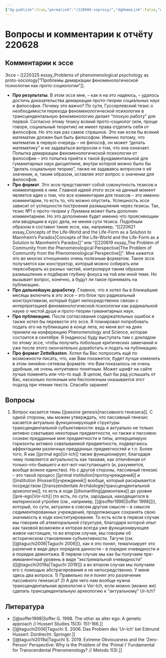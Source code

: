 ```yaml
---
{"dg-publish":true,"permalink":"/220604-voprosy/","dgHomeLink":false,"dgPassFrontmatter":false}
---
```


# Вопросы и комментарии к отчёту 220628
## Комментарии к эссе
Эссе – [[220325 essay_Problems of phenomenological psychology as proto-sociology|”Проблемы демаркации феноменологической психологии как прото-социологии”]].

- **Про результаты**. В этом эссе мне, – как я на это надеюсь, – удалось достичь доказательства демаркации прото-теории социальных наук и философии. Почему это важно? По сути, Гуссерлевский тезис о необходимости перехода феноменологической психологии в трансцендентальную феноменологию делает “плохую работу” для первой. Согласно этому тезису всякий прото-социолог (или, проще говоря, социальный теоретик) не имеет права отделять себя от философов. Но это как раз самое страшное. Это как если бы всякий математик должен был быть философом. Именно потому, что математик в первую очередь – не философ, он может “делать математику” и не задаваться вопросом о том, что она означает. Попытка демаркации феноменологической психологии от философии – это попытка прийти к такой фундаментальной для гуманитарных наук дисциплине, внутри которой можно было бы “делать социальную теорию”, также не задаваясь вопросом о её значении, и, таким образом, оставляя этот вопрос о значении для философов.
- **Про формат**. Это эссе представляет собой совокупность тезисов и комментариев к ним. Главной идеей этого эссе на данный момент является идея о том, что все комментарии для тезисов – это именно комментарии, то есть то, что можно опустить. Успешность эссе зависит от успешности построения размышления через тезисы. Так, тезис №1 о прото-теории у Лукмана может быть дополнен комментарием. Но это дополнение будет именно что проясняющим или вводящим в курс дела, не меняя сути тезиса. Подобным образом я составил такие эссе, как, например, “[[220621 essay_Concepts of the Life-World and the Life-Form as a Solution to Mannheim’s Paradox|Concepts of the Life-World and the Life-Form as a Solution to Mannheim’s Paradox]]” или “[[220619 essay_The Problem of Community from the Phenomenological Perspective|The Problem of Community from the Phenomenological Perspective]]”. Мне кажется это во многих отношениях очень полезным форматом. Такое эссе получается как конструктор, который можно собирать или пересобирать из разных частей, контролируя таким образом размышление и подбирая глубину фокуса на той или иной теме. Но вызывает вопрос, конечно, а будут ли такое принимать на публикацию.
- **Про дальнейшую доработку**. Главное, что я хотел бы в ближайшие месяцы включить в это эссе – это блок про радикальный конструктивизм, который будет непосредственно связан с интерпретацией феноменологической психологии как радикальной науке о чистой душе и прото-теории гуманитарных наук.
- **Про публикацию**. После согласования содержательных ошибок я также хотел бы перевести это эссе. Я планировал попробовать подать его на публикацию в конце лета, но меня вот на днях приняли на конференцию Phenomenology and Science, которая состоится в сентябре. Я (надеюсь) буду выступать там с докладом по этому эссе, чтобы получить побольше критических замечаний и уже после этого окончательно доработать и подать на публикацию.
- **Про формат Zettelkasten**. Хотел бы Вас попросить ещё по возможности писать, что, как Вам покажется, будет лучше изменить в этом линейно-сетевом формате: что Вам показалось не очень удобным, не очень интуитивно понятным. Может шрифт на сайте лучше поменять или что-то ещё. В целом, был бы рад услышать от Вас, насколько полезным или бесполезным оказывается этот подход при чтении текста. Спасибо заранее!


## Вопросы
1. Вопрос касается темы [[passive genesis|пассивного генезиса]]. С одной стороны, мы можем утверждать, что пассивный генезис касается актуально функционирующей структуры трансцендентальной субъективности: ведь я актуально не только активно схватываю некоторые предметности, но также и пассивно сознаю предданные мне предметности и типы, апперципирую горизонты активно схватываемой предметности, подвергаюсь аффектациям различных предданных предметностей и т.п. Более того, Я как [[primal ego|Ur-Ich]] также функционирует, благодаря чему появляется актуальность как таковая, как отличённая от только-что-бывшего и вот-вот-наступающего (и, разумеется, вообще всякое единство). Но с другой стороны, пассивный генезис – это такой процесс [[primal institution|протоучреждений]] и [[institution (Husserl)|учреждений]] вообще, который раскрывается посредством [[transzendentale Archäologie|трансцендентальной археологии]], то есть в ходе [[dismantling|демонтажа]] до уровня [[pre-ego|Vor-Ich]] (то есть, по сути, зародыша, находящегося в материнской утробее (см., например, [[@soffer1998|Soffer 1998]])), который, по сути, актуален в совсем другом смысле – в смысле седиментированных учреждений, продолжающих сохранять свою значимость в ходе конституирования. То есть если в первом случае мы говорим об атемпоральной структуре, благодаря которой опыт как таковой возможен и которая всегда уже функционирующее живое настоящее, то во втором случае, мы говорим об историческом становлении субъективности. Тагучи (см. [[@taguchi2006|Taguchi 2006]]), как я это понял, тематизирует это различие в виде двух порядков данности – в порядке очевидности и в порядке демонтажа. В первом случае мы как бы получаем пре-имманентный уровень в виде “экстремальной очевидности” ([[@taguchi2019a|Taguchi 2019]]) а во втором случае мы получаем его с помощью абстрагирования и не непосредственно. У меня здесь два вопроса. 1) Правильно ли я понял это различение пассивного генезиса? 2) А для чего нам вообще нужна трансцендентальная археология к Vor-Ich, если можно (можно же) сделать трансцендентальную археологию к “актуальному” Ur-Ich? 




## Литература
- [[@soffer1998|Soffer G. 1998. The other as alter ego: A genetic approach // Husserl Studies 15(3): 151-166.]]
- [[@taguchi2006|Taguchi S. 2006. Das Problem des ‘Ur-Ich’ bei Edmund Husserl. Dordrecht: Springer.]]
- [[@taguchi2019a|Taguchi S. 2019. Extreme Obviousness and the ‘Zero-Person’ Perspective: Why is the Problem of the ‘Primal I’ Fundamental for Transcendental Phenomenology? // Metodo 1(3).]]


